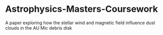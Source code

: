 # Astrophysics-Masters-Coursework
A paper exploring how the stellar wind and magnetic field influence dust clouds in the AU Mic debris disk

